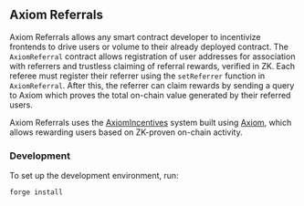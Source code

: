## Axiom Referrals

Axiom Referrals allows any smart contract developer to incentivize frontends to drive users or volume to their already deployed contract. The `AxiomReferral` contract allows registration of user addresses for association with referrers and trustless claiming of referral rewards, verified in ZK. Each referee must register their referrer using the `setReferrer` function in `AxiomReferral`. After this, the referrer can claim rewards by sending a query to Axiom which proves the total on-chain value generated by their referred users.

Axiom Referrals uses the [AxiomIncentives](https://github.com/axiom-crypto/axiom-incentives) system built using [Axiom](https://axiom.xyz), which allows rewarding users based on ZK-proven on-chain activity.

### Development

To set up the development environment, run:

```
forge install
```
